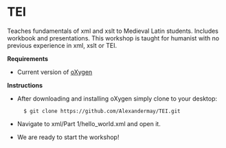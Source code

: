 # TEI

Teaches fundamentals of xml and xslt to Medieval Latin students.  Includes workbook and presentations.
This workshop is taught for humanist with no previous experience in xml, xslt or TEI. 

**Requirements**
* Current version of [oXygen](https://www.oxygenxml.com/xml_editor/download_oxygenxml_editor.html)

**Instructions**
* After downloading and installing oXygen simply clone to your desktop:

        $ git clone https://github.com/Alexandermay/TEI.git
        
* Navigate to xml/Part 1/hello_world.xml and open it.  
* We are ready to start the workshop!
